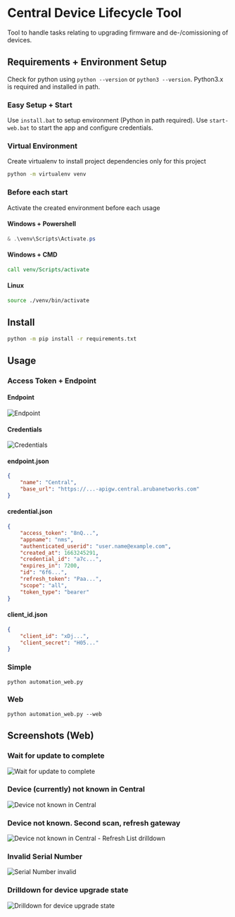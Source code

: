 # Central Device Lifecycle Tool

Tool to handle tasks relating to upgrading firmware and de-/comissioning of devices.

## Requirements + Environment Setup

Check for python using `python --version` or `python3 --version`. Python3.x is required and installed in path.

### Easy Setup + Start

Use `install.bat` to setup environment (Python in path required). Use `start-web.bat` to start the app and configure credentials.

### Virtual Environment

Create virtualenv to install project dependencies only for this project

``` sh
python -m virtualenv venv
```

### Before each start

Activate the created environment before each usage

#### Windows + Powershell

``` powershell
& .\venv\Scripts\Activate.ps
```

#### Windows + CMD

``` cmd
call venv/Scripts/activate
```

#### Linux

``` sh
source ./venv/bin/activate
```

## Install

``` sh
python -m pip install -r requirements.txt
```

## Usage

### Access Token + Endpoint

#### Endpoint

![Endpoint](./screenshots/Central/Endpoint.png)

#### Credentials

![Credentials](./screenshots/Central/Credentials.png)

#### endpoint.json

``` json
{
    "name": "Central",
    "base_url": "https://...-apigw.central.arubanetworks.com"
}
```

#### credential.json

``` json
{
    "access_token": "8nQ...",
    "appname": "nms",
    "authenticated_userid": "user.name@example.com",
    "created_at": 1663245291,
    "credential_id": "a7c...",
    "expires_in": 7200,
    "id": "6f6...",
    "refresh_token": "Paa...",
    "scope": "all",
    "token_type": "bearer"
}

```

#### client_id.json

``` json
{
    "client_id": "xDj...",
    "client_secret": "H05..."
}
```

### Simple

`python automation_web.py`

### Web

`python automation_web.py --web`

## Screenshots (Web)

### Wait for update to complete

![Wait for update to complete](./screenshots/Firmware/Wait.png)

### Device (currently) not known in Central

![Device not known in Central](./screenshots/Firmware/NotInCentral.png)

### Device not known. Second scan, refresh gateway

![Device not known in Central - Refresh List drilldown](./screenshots/Firmware/NotInCentralDrillDown.png)

### Invalid Serial Number

![Serial Number invalid](./screenshots/Firmware/Serial.png)

### Drilldown for device upgrade state

![Drilldown for device upgrade state](./screenshots/Firmware/DrillDown.png)
